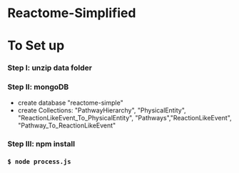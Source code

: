 # Reactome-Simplified
# To Set up 

### Step I: unzip data folder
### Step II: mongoDB 
- create database "reactome-simple"
- create Collections: "PathwayHierarchy", "PhysicalEntity", "ReactionLikeEvent_To_PhysicalEntity", "Pathways","ReactionLikeEvent", "Pathway_To_ReactionLikeEvent" 
### Step III: npm install
### `$ node process.js`
